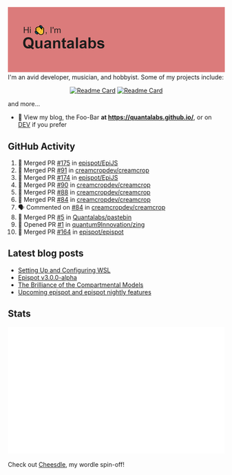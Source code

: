 <img src="header.png">
I'm an avid developer, musician, and hobbyist. Some of my projects include:
<p align='center'><a href="https://github.com/Quantalabs/EpiJS"><img src="https://github-readme-stats.vercel.app/api/pin/?username=epispot&amp;repo=EpiJS" alt="Readme Card"></a>
<a href="https://github.com/Quantalabs/NCOVDashboard"><img src="https://github-readme-stats.vercel.app/api/pin/?username=Quantalabs&amp;repo=NCOVDashboard" alt="Readme Card"></a></p>


and more...

- 📜 View my blog, the Foo-Bar **at https://quantalabs.github.io/**, or on [DEV](https://dev.to/Quantalabs) if you prefer

## GitHub Activity
<!--START_SECTION:activity-->
1. 🎉 Merged PR [#175](https://github.com/epispot/EpiJS/pull/175) in [epispot/EpiJS](https://github.com/epispot/EpiJS)
2. 🎉 Merged PR [#91](https://github.com/creamcropdev/creamcrop/pull/91) in [creamcropdev/creamcrop](https://github.com/creamcropdev/creamcrop)
3. 🎉 Merged PR [#174](https://github.com/epispot/EpiJS/pull/174) in [epispot/EpiJS](https://github.com/epispot/EpiJS)
4. 🎉 Merged PR [#90](https://github.com/creamcropdev/creamcrop/pull/90) in [creamcropdev/creamcrop](https://github.com/creamcropdev/creamcrop)
5. 🎉 Merged PR [#88](https://github.com/creamcropdev/creamcrop/pull/88) in [creamcropdev/creamcrop](https://github.com/creamcropdev/creamcrop)
6. 🎉 Merged PR [#84](https://github.com/creamcropdev/creamcrop/pull/84) in [creamcropdev/creamcrop](https://github.com/creamcropdev/creamcrop)
7. 🗣 Commented on [#84](https://github.com/creamcropdev/creamcrop/issues/84) in [creamcropdev/creamcrop](https://github.com/creamcropdev/creamcrop)
8. 🎉 Merged PR [#5](https://github.com/Quantalabs/pastebin/pull/5) in [Quantalabs/pastebin](https://github.com/Quantalabs/pastebin)
9. 💪 Opened PR [#1](https://github.com/quantum9Innovation/zing/pull/1) in [quantum9Innovation/zing](https://github.com/quantum9Innovation/zing)
10. 🎉 Merged PR [#164](https://github.com/epispot/epispot/pull/164) in [epispot/epispot](https://github.com/epispot/epispot)
<!--END_SECTION:activity-->

## Latest blog posts
<!-- BLOG-POST-LIST:START -->
- [Setting Up and Configuring WSL](https://dev.to/quantalabs/setting-up-and-configuring-wsl-392c)
- [Epispot v3.0.0-alpha](https://dev.to/epispot/epispot-v3-0-0-alpha-5heh)
- [The Brilliance of the Compartmental Models](https://dev.to/quantalabs/the-brilliance-of-the-compartmental-models-1j99)
- [Upcoming epispot and epispot nightly features](https://dev.to/epispot/upcoming-epispot-and-epispot-nightly-features-52ep)
<!-- BLOG-POST-LIST:END -->


## Stats
<p align="center"><img src="https://github.com/Quantalabs/github-stats/raw/master/generated/languages.svg" alt="Language Stats"><br>

Check out [Cheesdle](https://cheesdle.vercel.app), my wordle spin-off!

